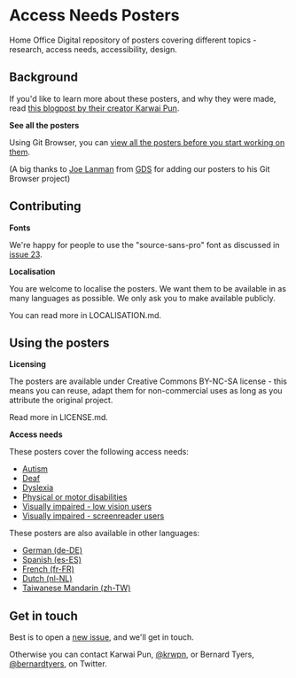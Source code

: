 # Access Needs Posters
Home Office Digital repository of posters covering different topics - research, access needs, accessibility, design.

## Background

If you'd like to learn more about these posters, and why they were made, read [this blogpost by their creator Karwai Pun](https://accessibility.blog.gov.uk/2016/09/02/dos-and-donts-on-designing-for-accessibility/).

**See all the posters**

Using Git Browser, you can [view all the posters before you start working on them](http://www.git-browser.com/ukhomeoffice/posters/accessibility/posters_en-UK).

(A big thanks to [Joe Lanman](https://twitter.com/joelanman) from [GDS](https://twitter.com/gdsteam) for adding our posters to his Git Browser project)

## Contributing

**Fonts**

We're happy for people to use the "source-sans-pro" font as discussed in [issue 23](https://github.com/UKHomeOffice/posters/issues/23).

**Localisation**

You are welcome to localise the posters. We want them to be available in as many languages as possible. We only ask you to make available publicly.

You can read more in LOCALISATION.md.

## Using the posters

**Licensing**

The posters are available under Creative Commons BY-NC-SA license - this means you can reuse, adapt them for non-commercial uses as long as you attribute the original project.

Read more in LICENSE.md.

**Access needs**

These posters cover the following access needs:
* [Autism](https://github.com/UKHomeOffice/posters/blob/master/accessibility/posters_en-UK/autistic-spectrum.pdf)
* [Deaf](https://github.com/ukhomeoffice/posters/blob/master/accessibility/posters_en-UK/deaf.pdf)
* [Dyslexia](https://github.com/UKHomeOffice/posters/blob/master/accessibility/posters_en-UK/dyslexia.pdf)
* [Physical or motor disabilities](https://github.com/UKHomeOffice/posters/blob/master/accessibility/posters_en-UK/motor-disabilities.pdf)
* [Visually impaired - low vision users](https://github.com/UKHomeOffice/posters/blob/master/accessibility/posters_en-UK/low-vision.pdf)
* [Visually impaired - screenreader users](https://github.com/UKHomeOffice/posters/blob/master/accessibility/posters_en-UK/screenreader.pdf)

These posters are also available in other languages:
* [German (de-DE)](https://github.com/UKHomeOffice/posters/tree/master/accessibility/posters_de)
* [Spanish (es-ES)](https://github.com/UKHomeOffice/posters/tree/master/accessibility/posters_es)
* [French (fr-FR)](https://github.com/UKHomeOffice/posters/tree/master/accessibility/posters_fr)
* [Dutch (nl-NL)](https://github.com/UKHomeOffice/posters/tree/master/accessibility/posters_nl)
* [Taiwanese Mandarin (zh-TW)](https://github.com/UKHomeOffice/posters/tree/master/accessibility/posters_zh-TW)

## Get in touch

Best is to open a [new issue](https://github.com/UKHomeOffice/posters/issues), and we'll get in touch.

Otherwise you can contact Karwai Pun, [@krwpn](https://twitter.com/krwpn), or Bernard Tyers, [@bernardtyers](https://twitter.com/bernardtyers), on Twitter.
